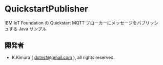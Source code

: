 # QuickstartPublisher

IBM IoT Foundation の Quickstart MQTT ブローカーにメッセージをパブリッシュする Java サンプル

## 開発者

- K.Kimura ( dotnsf@gmail.com ), all rights reserved.


